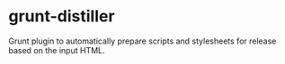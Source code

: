 grunt-distiller
===============

Grunt plugin to automatically prepare scripts and stylesheets for release based on the input HTML. 
